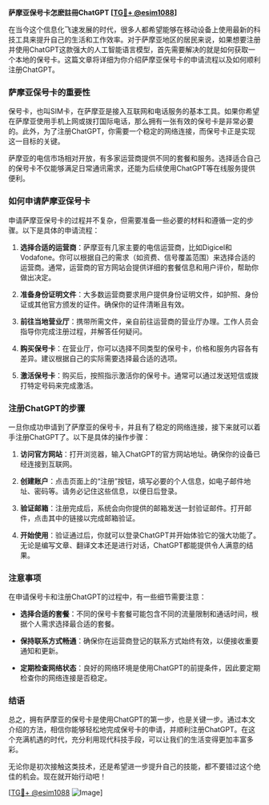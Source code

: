 **萨摩亚保号卡怎麽註冊ChatGPT [[TG💪+ @esim1088](https://t.me/s/esim1088)]**

在当今这个信息化飞速发展的时代，很多人都希望能够在移动设备上使用最新的科技工具来提升自己的生活和工作效率。对于萨摩亚地区的居民来说，如果想要注册并使用ChatGPT这款强大的人工智能语言模型，首先需要解决的就是如何获取一个本地的保号卡。这篇文章将详细为你介绍萨摩亚保号卡的申请流程以及如何顺利注册ChatGPT。

### 萨摩亚保号卡的重要性

保号卡，也叫SIM卡，在萨摩亚是接入互联网和电话服务的基本工具。如果你希望在萨摩亚使用手机上网或拨打国际电话，那么拥有一张有效的保号卡是非常必要的。此外，为了注册ChatGPT，你需要一个稳定的网络连接，而保号卡正是实现这一目标的关键。

萨摩亚的电信市场相对开放，有多家运营商提供不同的套餐和服务。选择适合自己的保号卡不仅能够满足日常通讯需求，还能为后续使用ChatGPT等在线服务提供便利。

### 如何申请萨摩亚保号卡

申请萨摩亚保号卡的过程并不复杂，但需要准备一些必要的材料和遵循一定的步骤。以下是具体的申请流程：

1. **选择合适的运营商**：萨摩亚有几家主要的电信运营商，比如Digicel和Vodafone。你可以根据自己的需求（如资费、信号覆盖范围）来选择合适的运营商。通常，运营商的官方网站会提供详细的套餐信息和用户评价，帮助你做出决定。

2. **准备身份证明文件**：大多数运营商要求用户提供身份证明文件，如护照、身份证或其他官方颁发的证件。确保你的证件清晰且有效。

3. **前往当地营业厅**：携带所需文件，亲自前往运营商的营业厅办理。工作人员会指导你完成注册过程，并解答任何疑问。

4. **购买保号卡**：在营业厅，你可以选择不同类型的保号卡，价格和服务内容各有差异。建议根据自己的实际需要选择最合适的选项。

5. **激活保号卡**：购买后，按照指示激活你的保号卡。通常可以通过发送短信或拨打特定号码来完成激活。

### 注册ChatGPT的步骤

一旦你成功申请到了萨摩亚的保号卡，并且有了稳定的网络连接，接下来就可以着手注册ChatGPT了。以下是具体的操作步骤：

1. **访问官方网站**：打开浏览器，输入ChatGPT的官方网站地址。确保你的设备已经连接到互联网。

2. **创建账户**：点击页面上的“注册”按钮，填写必要的个人信息，如电子邮件地址、密码等。请务必记住这些信息，以便日后登录。

3. **验证邮箱**：注册完成后，系统会向你提供的邮箱发送一封验证邮件。打开邮件，点击其中的链接以完成邮箱验证。

4. **开始使用**：验证通过后，你就可以登录ChatGPT并开始体验它的强大功能了。无论是编写文章、翻译文本还是进行对话，ChatGPT都能提供令人满意的结果。

### 注意事项

在申请保号卡和注册ChatGPT的过程中，有一些细节需要注意：

- **选择合适的套餐**：不同的保号卡套餐可能包含不同的流量限制和通话时间，根据个人需求选择最合适的套餐。
  
- **保持联系方式畅通**：确保你在运营商登记的联系方式始终有效，以便接收重要通知和更新。

- **定期检查网络状态**：良好的网络环境是使用ChatGPT的前提条件，因此要定期检查你的网络连接是否稳定。

### 结语

总之，拥有萨摩亚的保号卡是使用ChatGPT的第一步，也是关键一步。通过本文介绍的方法，相信你能够轻松地完成保号卡的申请，并顺利注册ChatGPT。在这个充满机遇的时代，充分利用现代科技手段，可以让我们的生活变得更加丰富多彩。

无论你是初次接触这类技术，还是希望进一步提升自己的技能，都不要错过这个绝佳的机会。现在就开始行动吧！

[[TG💪+ @esim1088](https://t.me/s/esim1088) ![Image](https://i.postimg.cc/4NQfJmqS/Snipaste-2025-05-13-00-14-12.png)]